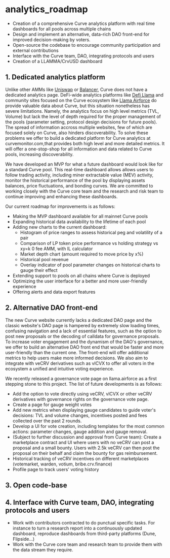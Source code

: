 # analytics_roadmap


- Creation of a comprehensive Curve analytics platform with real time dashboards for all pools across multiple chains
- Design and implement an alternative, data-rich DAO front-end for improved decision-making by voters.
- Open-source the codebase to encourage community participation and external contributions
- Interface with the Curve team, DAO, integrating protocols and users
- Creation of a LLAMMA/CrvUSD dashboard


## 1. Dedicated analytics platform

Unlike other AMMs like <a href="https://info.uniswap.org/">Uniswap</a> or <a href="https://dune.com/balancerlabs">Balancer</a>, Curve does not have a dedicated analytics page. DeFi-wide analytics platforms like <a href="https://defillama.com/protocol/curve">Defi Llama</a> and community sites focused on the Curve ecosystem like <a href="https://llama.airforce/">Llama Airforce</a> do provide valuable data about Curve, but this situation nonetheless has severe limitations. Namely, the analytics focus on high level metrics (TVL, Volume) but lack the level of depth required for the proper management of the pools (parameter setting, protocol design decisions for future pools). The spread of information accross multiple websites, few of which are focused solely on Curve, also hinders discoverability. To solve these problems we offer to build a dedicated platform for Curve analytics at curvemonitor.com,that provides both high level and more detailed metrics. It will offer a one-stop-shop for all information and data related to Curve pools, increasing discoverability.

We have developed an MVP for what a future dashboard would look like for a standard Curve pool. This real-time dashboard allows allows users to follow trading activity, including miner extractable value (MEV) activity, monitor the historical performance of the pool by displaying assets balances, price fluctuations, and bonding curves.  We are committed to working closely with the Curve core team and the research and risk team to continue improving and enhancing these dashboards. 

Our current roadmap for improvements is as follows:

- Making the MVP dashboard available for all mainnet Curve pools
- Expanding historical data availability to the lifetime of each pool
- Adding new charts to the current dashboard: 
    - Histogram of price ranges to assess historical peg and volatility of a pair
    - Comparison of LP token price performance vs holding strategy vs xy=k 0 fee AMM, with IL calculator
    - Market depth chart (amount required to move price by x%)
    - Historical pool revenue
    - Overlay indicator of pool parameter changes on historical charts to gauge their effect
- Extending support to pools on all chains where Curve is deployed
- Optimizing the user interface for a better and more user-friendly experience
- Offering alerts and data export features


## 2. Alternative DAO front-end

The new Curve website currently lacks a dedicated DAO page and the classic website's DAO page is hampered by extremely slow loading times, confusing navigation and a lack of essential features, such as the option to post new proposals or the decoding of calldata for governance proposals. To increase voter engagement and the dynamism of the DAO's governance, we offer to build an alternative DAO front end that would be faster and more user-friendly than the current one. The front-end will offer additional metrics to help users make more informed decisions. We also aim to integrate with veCRV derivatives such as vlCVX to offer all voters in the ecosystem a unified and intuitive voting experience.

We recently released a governance vote page on llama.airforce as a first stepping stone to this project. The list of future developments is as follows:

- Add the option to vote directly using veCRV, vlCVX or other veCRV derivatives with governance rights on the governance vote page.
- Create a page for gauge weight votes
- Add new metrics when displaying gauge candidates to guide voter's decisions: TVL and volume changes, incentives posted and fees collected over the past 2 rounds.
- Develop a UI for vote creation, including templates for the most common actions: parameter changes, gauge addition and gauge removal. 
- (Subject to further discussion and approval from Curve team): Create a marketplace contract and UI where users with no veCRV can post a proposal and a small bounty. Users with 2.5k veCRV can then post the proposal on their behalf and claim the bounty for gas reimbursement. 
- Historical tracking of veCRV incentives on different marketplaces (votemarket, warden, votium, bribe.crv.finance)
- Profile page to track users' voting history

## 3. Open code-base




## 4. Interface with Curve team, DAO, integrating protocols and users

- Work with contributors contracted to do punctual specific tasks. For instance to turn a research report into a continuously updated dashboard, reproduce dashboards from third-party platforms (Dune, Flipside...)
- Work with the Curve core team and research team to provide them with the data stream they require.


